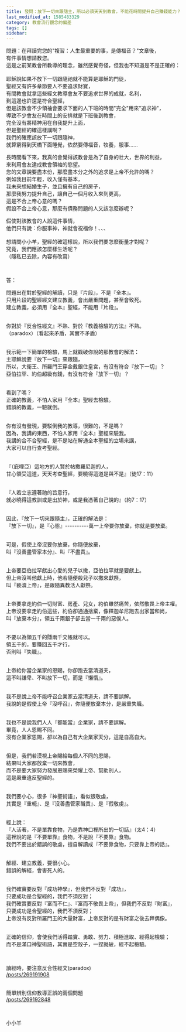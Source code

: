 ```yaml
---
title: 發問：放下一切來跟隨主，所以必須天天到教會，不能花時間提升自己賺錢能力？
last_modified_at: 1585483329
category: 教會流行觀念的偏差
tags: []
sidebar: 
---
```


<p>問題：在拜讀完您的"複習：人生最重要的事，是傳福音？"文章後，<br/>
有件事情想請教您。<br/>
這是之前某教會所教導的理念，雖然感覺奇怪，但我也不知道是不是正確的：<br/>
 <br/>
耶穌說如果不放下一切跟隨祂就不能算是耶穌的門徒，<br/>
聖經又有許多章節要人不要追求財寶，<br/>
有間教會就拿這些經文教導會友不要追求世界的成就，名利，<br/>
到這邊也許還是符合聖經，<br/>
但是該教會不少領袖會要求下面的人下班的時間"完全"用來"追求神"，<br/>
導致不少會友在時間上的安排就是下班後到教會，<br/>
完全沒有將精神用在自我提升上面，<br/>
但是聖經的確這樣講啊？<br/>
我們的確應該放下一切跟隨神，<br/>
就算窮得到天橋下面睡覺，依然要傳福音，牧養，服事......</p>
<p>長時間看下來，我真的會覺得該教會是為了自身的壯大，世界的利益，<br/>
來利用會友達成教會領袖的慾望。<br/>
您的文章說要盡本份，那麼盡本分之外的追求是上帝不允許的嗎？<br/>
例如我目前年輕，收入僅有基本，<br/>
我未來想結婚生子，並且擁有自己的房子，<br/>
那麼我努力提升自己，讓自己一個月收入來到更高，<br/>
這是不合上帝心意的嗎？<br/>
假設不合上帝心意，那麼有債務問題的人又該怎麼辦呢？</p>
<p>假使對該教會的人說這件事情，<br/>
他們只有說：你服事神，神就會祝福你！、、、<br/>
 <br/>
想請問小小羊，聖經的確這樣說，所以我們要怎麼衡量才對呢？<br/>
究竟，我們應該怎麼樣生活呢？<br/>
（隱私已去除，內容有改寫）</p>
<p> </p>
<p>答：</p>
<p>問題出在對於聖經的解讀，只是『片段』，不是『全本』。<br/>
只用片段的聖經經文建立教義，會出嚴重問題，甚至會致死。<br/>
建立教義，必須用『全本』聖經，不能用『片段』。</p>
<p><br/>
你對於『反合性經文』不熟、對於『教義檢驗的方法』不熟。<br/>
（paradox）（看起來矛盾，其實不矛盾）</p>
<p><br/>
我示範一下簡單的檢驗，馬上就戳破你說的那教會的解法：<br/>
主耶穌說要『放下一切』來跟隨，<br/>
所以，大衛王、所羅門王穿金戴銀住皇宮，有沒有符合『放下一切』？<br/>
亞伯拉罕、約伯超級有錢，有沒有符合『放下一切』？</p>
<p><br/>
看到了嗎？<br/>
正確的教義，不怕人家用『全本』聖經去檢驗。<br/>
錯誤的教義，一驗就倒。</p>
<p><br/>
你有沒有發現，要駁倒我的教導，很難的，不是嗎？<br/>
因為，我講的東西，不怕人家用『全本』聖經來驗我。<br/>
我講的合不合聖經，是不是站在解通全本聖經的立場來講，<br/>
大家可以自行查考聖經。</p>
<p><br/>
『（庇哩亞）這地方的人賢於帖撒羅尼迦的人，<br/>
甘心領受這道，天天考查聖經，要曉得這道是與不是』（徒17：11）</p>
<p><br/>
『人若立志遵著祂的旨意行，<br/>
就必曉得這教訓或是出於神，或是我憑著自己說的』（約7：17）</p>
<p><br/>
因此，『放下一切來跟隨主』，正確的解法是：<br/>
『放下一切』，是『心態』----------萬一上帝要你放棄，你就是要放棄。</p>
<p><br/>
可是，假使上帝沒要你放棄，你隨便放棄，<br/>
叫『沒善盡管家本分』、叫『不盡責』。</p>
<p><br/>
上帝要亞伯拉罕獻出心愛的兒子以撒，亞伯拉罕就是要獻上。<br/>
但上帝沒叫他獻上時，他若隨便殺兒子以撒來獻祭，<br/>
叫『褻瀆上帝』，是跟隨異教活人獻祭。</p>
<p><br/>
上帝要拿走約伯一切財富、房產、兒女，約伯雖然痛苦，依然敬畏上帝主權。<br/>
上帝沒要拿走約伯這些，約伯卻通通捨棄，像釋迦牟尼跑去出家當和尚，<br/>
叫『放棄本分』，領五千兩銀子卻去當一千兩的惡僕人。</p>
<p><br/>
不要以為領五千的賺兩千交帳就可以。<br/>
領五千的，要賺回五千才行，<br/>
否則叫『失職』。</p>
<p><br/>
上帝給你當企業家的恩賜，你卻跑去當清道夫，<br/>
這不叫謙卑、不叫放下一切，而是『懶惰』。</p>
<p><br/>
我不是說上帝不能呼召企業家去當清道夫，請不要誤解。<br/>
我說的是假使上帝『沒呼召』，你隨便放棄本分，是嚴重失職。</p>
<p><br/>
我也不是說我們人人『都能當』企業家，請不要誤解。<br/>
畢竟，人人恩賜不同。<br/>
沒有企業家恩賜，卻以為自己有大企業家天分，這是自高自大。</p>
<p><br/>
但是，我們若漠視上帝賜給每個人不同的恩賜，<br/>
結果叫大家都放棄一切來教會，<br/>
而不是要大家努力發展恩賜來榮耀上帝、幫助別人，<br/>
這是嚴重違反聖經的。</p>
<p><br/>
我們要小心，很多『神聖術語』，看似很敬虔，<br/>
其實是『重軛』、是『沒善盡管家職責』、是『假敬虔』。</p>
<p><br/>
經上說：<br/>
『人活著，不是單靠食物，乃是靠神口裡所出的一切話』（太4：4）<br/>
這裡說的是『不要單靠』食物，不是說『不要靠』食物。<br/>
我們不要出於錯誤的敬虔，擅自解讀成『不要靠食物，只要靠上帝的話』。</p>
<p><br/>
解經、建立教義，要很小心。<br/>
錯誤的解經，會害死人的。</p>
<p><br/>
我們確實要反對『成功神學』，但我們不反對『成功』，<br/>
只要成功是合聖經的，我們不須反對；<br/>
我們確實要反對『富而不仁』、『富而不敬畏上帝』，但我們不反對『財富』，<br/>
只要成功是合聖經的，我們不須反對；<br/>
上帝沒有反對所羅門王的大量財富，上帝反對的是有財富之後去拜偶像。</p>
<p><br/>
正確的信仰，會使我們活得踏實、勇敢、努力、積極進取、經得起檢驗；<br/>
而不是滿口神聖術語，其實是空殼子，一捏就破，經不起檢驗。</p>
<p> </p>
<p>讀經時，要注意反合性經文(paradox)<br/>
<a href="/posts/269191908" target="_blank">/posts/269191908</a></p>
<p><br/>
簡單辨別信仰教導正誤的兩個問題<br/>
<a href="/posts/269192848" target="_blank">/posts/269192848</a></p>
<p> </p>
<p>小小羊</p>
